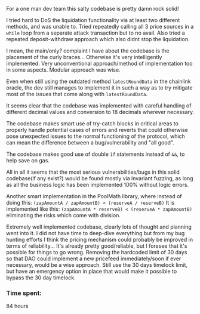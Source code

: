 For a one man dev team this salty codebase is pretty damn rock solid!

I tried hard to DoS the liquidation functionality via at least two different methods, and was unable to.
Tried repeatedly calling all 3 price sources in a `while` loop from a separate attack transaction but to no avail.
Also tried a repeated deposit-withdraw approach which also didnt stop the liquidation.

I mean, the main/only? complaint I have about the codebase is the placement of the curly braces... Otherwise it's very intelligently implemented.
Very unconventional approach/method of implementation too in some aspects.
Modular approach was wise.

Even when still using the outdated method `latestRoundData` in the chainlink oracle, the dev still manages to implement it in such a way as to try mitigate most of the issues that come along with `latestRoundData`.

It seems clear that the codebase was implemented with careful handling of different decimal values and conversion to 18 decimals wherever necessary.

The codebase makes smart use of try-catch blocks in critical areas to properly handle potential cases of errors and reverts that could otherwise pose unexpected issues to the normal functioning of the protocol, which can mean the difference between a bug/vulnerability and "all good".

The codebase makes good use of double `if` statements instead of `&&`, to help save on gas.

All in all it seems that the most serious vulnerabilities/bugs in this solid codebase(if any exist?) would be found mostly via invariant fuzzing, as long as all the business logic has been implemented 100% without logic errors.

Another smart implementation in the PoolMath library, where instead of doing this:
`(zapAmountA / zapAmountB) < (reserveA / reserveB)`
It is implemented like this:
`(zapAmountA * reserveB) < (reserveA * zapAmountB)`
eliminating the risks which come with division.

Extremely well implemented codebase, clearly lots of thought and planning went into it.
I did not have time to deep-dive everything but from my bug hunting efforts I think the pricing mechanism could probably be improved in terms of reliability... It's already pretty good/reliable, but I foresee that it's possible for things to go wrong. Removing the hardcoded limit of 30 days so that DAO could implement a new pricefeed immediately/soon if ever necessary, would be a wise approach. Still use the 30 days timelock limit, but have an emergency option in place that would make it possible to bypass the 30 day timelock.



### Time spent:
84 hours